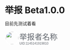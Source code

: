 <meta name="referrer" content="no-referrer" />
<style type="text/css" media="screen">
.round_icon{
  width: 40px;
  height: 40px;
  display: flex;
  border: 3px solid white;
  border-radius: 50%;
  align-items: center;
  justify-content: center;
  overflow: hidden;
}
  *{margin:0;padding:0;}
</style>


# 举报 Beta1.0.0

目前先测试着看

<div style="float:left;">
<img src="https://i2.hdslb.com/bfs/face/7899638a48e4b906a5e435552c02548fc31b3318.jpg" class="round_icon"  alt="">
</div>
<div style="font-size: 0;">
  <div>
    <font size="5" face="arial" color="#61666D">举报者名称</font>
  </div>
  <div Style="padding-top:-14">
    <font size="1" face="arial" color="#61666D" Style="padding-top:-14">UID:1145141919810</font>
  </div>
</div>



